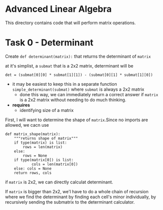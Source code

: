 # Advanced Linear Algebra

This directory contains code that will perform matrix operations.


# Task 0 - Determinant

Create `def determinant(matrix):` that returns the determinant of `matrix`

at it's simplist, a `submat` that is a 2x2 matrix, determinant will be

`det = (submat[0][0] * submat[1][1]) - (submat[0][1] * submat[1][0])`
* it may be easiest to keep this in a separate function `simple_determinant(submat)` where `submat` is always a 2x2 matrix
  * done this way, we can immediately return a correct answer if `matrix` is a 2x2 matrix without needing to do much thinking.
* **requires**
  * identifying size of a matrix

First, I will want to determine the shape of `matrix`.Since no imports are allowed, we cacn use
```
def matrix_shape(matrix):
    """returns shape of matrix"""
    if type(matrix) is list:
        rows = len(matrix)
    else:
        rows = None
    if type(matrix[0]) is list:
            cols = len(matrix[0])
    else: cols = None
    return rows, cols
```

if `matrix` is 2x2, we can directly calculat determinant.

If `matrix` is bigger than 2x2, we'l have to do a whole chain of recursion where we find the determinant by finding each cell's minor individually, by recursively sending the submatrix to the determinant calculator.